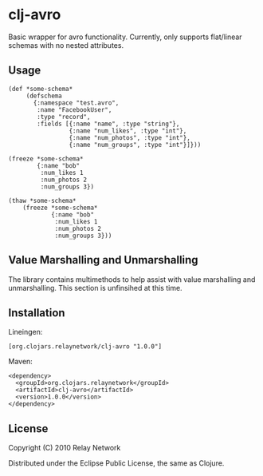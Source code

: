 # clj-avro

Basic wrapper for avro functionality.  Currently, only supports flat/linear schemas with no nested attributes.

## Usage

    (def *some-schema*
         (defschema
           {:namespace "test.avro",
            :name "FacebookUser",
            :type "record",
            :fields [{:name "name", :type "string"},
                     {:name "num_likes", :type "int"},
                     {:name "num_photos", :type "int"},
                     {:name "num_groups", :type "int"}]}))

    (freeze *some-schema*
            {:name "bob"
             :num_likes 1
             :num_photos 2
             :num_groups 3})

    (thaw *some-schema*
        (freeze *some-schema*
                {:name "bob"
                 :num_likes 1
                 :num_photos 2
                 :num_groups 3}))


## Value Marshalling and Unmarshalling

The library contains multimethods to help assist with value
marshalling and unmarshalling.  This section is unfinsihed at this
time.


## Installation

Lineingen:

    [org.clojars.relaynetwork/clj-avro "1.0.0"]


Maven:

    <dependency>
      <groupId>org.clojars.relaynetwork</groupId>
      <artifactId>clj-avro</artifactId>
      <version>1.0.0</version>
    </dependency>



## License

Copyright (C) 2010 Relay Network

Distributed under the Eclipse Public License, the same as Clojure.
